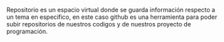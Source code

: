 Repositorio es un espacio virtual donde se guarda información respecto a un tema en especifico, en este caso github 
es una herramienta para poder subir repositorios de nuestros codigos y de nuestros proyecto de programación.
